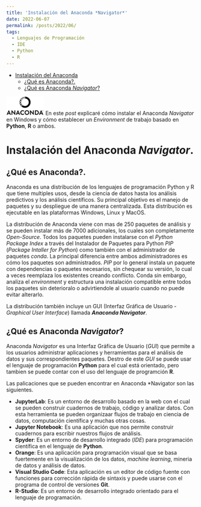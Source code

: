 ```yaml
---
title: 'Instalación del Anaconda *Navigator*'
date: 2022-06-07
permalink: /posts/2022/06/
tags:
  - Lenguajes de Programación
  - IDE
  - Python
  - R
---
```


- [Instalación del Anaconda](#instalación-del-anaconda-navigator)
    - [¿Qué es Anaconda?.](#¿qué-es-anaconda)
    - [¿Qué es Anaconda *Navigator*?](#¿qué-es-anaconda-navigator)

<img src = "\files\svg\anaconda.svg" alt="Anaconda. " width="100px" height="50px"/> En este *post* explicaré cómo instalar el Anaconda *Navigator* en Windows y cómo establecer un *Environment* de trabajo basado en **Python**, **R** o ambos.

# Instalación del Anaconda *Navigator*.

## ¿Qué es Anaconda?.
Anaconda es una distribución de los lenguajes de programación Python y R que tiene multiples usos, desde la ciencia de datos hasta los análisis predictivos y los análisis científicos. Su principal objetivo es el manejo de paquetes y su despliegue de una manera centralizada. Esta distribución es ejecutable en las plataformas Windows, Linux y MacOS.


La distribución de Anaconda viene con mas de 250 paquetes de análisis y se pueden instalar más de 7000 adicionales, los cuales son completamente *Open-Source*. Todos los paquetes pueden instalarse con el *Python Package Index* a través del  Instalador de Paquetes para Python *PIP* (*Package Intaller for Python*) como también con el administrador de paquetes *conda*. La principal diferencia entre ambos adiministradores es cómo los paquetes son administrados. *PIP* por lo general instala un paquete con dependencias o paquetes necesarios, sin chequear su versión, lo cual a veces reemplaza los existentes creando conflicto. Conda sin embargo, analiza el *environment* y estructura una instalación compatible entre todos los paquetes sin deterioralo o advirtiendole al usuario cuando no puede evitar alterarlo.

La distribución también incluye un GUI (Interfaz Gráfica de Usuario - *Graphical User Interface*) llamada ***Anaconda Navigator***.

## ¿Qué es Anaconda *Navigator*?

Anaconda *Navigator* es una Interfaz Gráfica de Usuario (*GUI*) que permite a los usuarios administrar aplicaciones y herramientas para el análisis de datos y sus correspondientes paquetes. Destro de este *GUI* se puede usar el lenguaje de programación **Python** para el cual está orientado, pero tambien se puede contar con el uso del lenguaje de programción **R**.

Las palicaciones que se pueden encontrar en Anaconda *Navigator son las siguientes.

- **JupyterLab**: Es un entorno de desarrollo basado en la web con el cual se pueden construir cuadernos de trabajo, código y analizar datos. Con esta herramienta se pueden organizaar flujos de trabajo en ciencia de datos, computación científica y muchas otras cosas.
- **Jupyter Notebook**: Es una aplicación que nos permite construir cuadernos para escribir nuestros flujos de análisis.
- **Spyder**: Es un entorno de desarrollo integrado (*IDE*) para programación científica en el lenguaje de **Python**.
- **Orange**: Es una aplicación para programación visual que se basa fuertemente en la visualización de los datos, *machine learning*, mineria de datos y análisis de datos.
- **Visual Studio Code**: Esta aplicación es un editor de código fuente con funciones para corrección rápida de sintaxis y puede usarse con el programa de control de versiones **Git**.
-  **R-Studio**: Es un entorno de desarrollo integrado orientado para el lenguaje de programación.

